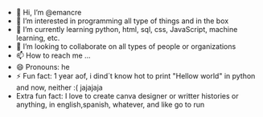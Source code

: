 - 👋 Hi, I’m @emancre
- 👀 I’m interested in programming all type of things and in the box
- 🌱 I’m currently learning python, html, sql, css, JavaScript, machine learning, etc.
- 💞️ I’m looking to collaborate on all types of people or organizations
- 📫 How to reach me ...
- 😄 Pronouns: he
- ⚡ Fun fact: 1 year aof, i dind´t know hot to print "Hellow world" in python and now, neither :( jajajaja 
- Extra fun fact: I love to create canva designer or writter histories or anything, in english,spanish, whatever, and like go to run
<!---
emancre/emancre is a ✨ special ✨ repository because its `README.md` (this file) appears on your GitHub profile.
You can click the Preview link to take a look at your changes.
--->
